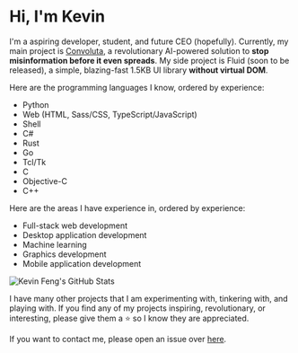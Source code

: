 # Hi, I'm Kevin

I'm a aspiring developer, student, and future CEO (hopefully). Currently, my main project is [Convoluta](https://convoluta.github.io), a revolutionary AI-powered solution to **stop misinformation before it even spreads**. My side project is Fluid (soon to be released), a simple, blazing-fast 1.5KB UI library **without virtual DOM**.

Here are the programming languages I know, ordered by experience:

  - Python
  - Web (HTML, Sass/CSS, TypeScript/JavaScript)
  - Shell
  - C#
  - Rust
  - Go
  - Tcl/Tk
  - C
  - Objective-C
  - C++

Here are the areas I have experience in, ordered by experience:

  - Full-stack web development
  - Desktop application development
  - Machine learning
  - Graphics development
  - Mobile application development

![Kevin Feng's GitHub Stats](https://github-readme-stats.vercel.app/api?username=HereIsKevin)

I have many other projects that I am experimenting with, tinkering with, and playing with. If you find any of my projects inspiring, revolutionary, or interesting, please give them a ⭐️ so I know they are appreciated.

If you want to contact me, please open an issue over [here](https://github.com/HereIsKevin/HereIsKevin/discussions).
